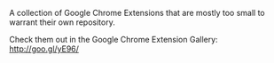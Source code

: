 A collection of Google Chrome Extensions that are mostly too small to warrant their own repository.

Check them out in the Google Chrome Extension Gallery: <http://goo.gl/yE96/>